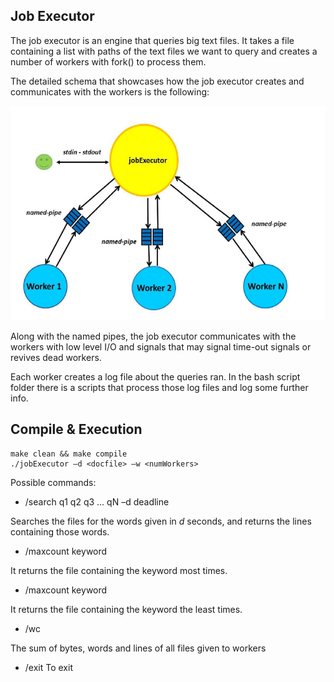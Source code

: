 ## Job Executor
The job executor is an engine that queries big text files. It takes a file containing a list with paths of the text files we want to query and creates a number of workers with fork() to process them.

The detailed schema that showcases how the job executor creates and communicates with the workers is the following:

![Job Executor Schema](https://github.com/VangelisGara/jobexecutor/blob/master/jobexecutor%20schema/Selection_006.png)

Along with the named pipes, the job executor communicates with the workers with low level I/O and signals that may signal time-out signals or revives dead workers.

Each worker creates a log file about the queries ran.  In the bash script folder there is a scripts that process those log files and log some further info.

## Compile & Execution

    make clean && make compile
    ./jobExecutor –d <docfile> –w <numWorkers>

Possible commands:

 - /search q1 q2 q3 ... qN –d deadline
 
Searches the files for the words given in *d* seconds, and returns the lines containing those words.


- /maxcount keyword

It returns the file containing the keyword most times.


- /maxcount keyword

It returns the file containing the keyword the least times.


- /wc

The sum of bytes, words and lines of all files given to workers


- /exit
To exit

